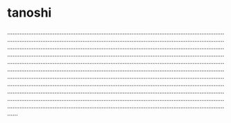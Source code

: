 # tanoshi
..........................................................................................................................................................................................................................................................................................................................................................................................................................................................................................................................................................................................................................................................................................................................................................................................................................................................................................................................................................................................................................................................................................................................................................................................................................................................................................................................................................................................................................